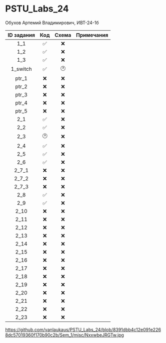 # PSTU_Labs_24
Обухов Артемий Владимирович, ИВТ-24-1б

| ID задания | Код | Схема | Примечания |                                                 
| :----: | :----: | :----: | :----: |
| 1_1 | ✅ | ❌ |  |
| 1_2 | ✅ | ❌ |  |
| 1_3 | ✅ | ❌ |  |
| 1_switch | ✅ | 🕐 |  |
| ptr_1 | ❌ | ❌ |  |
| ptr_2 | ❌ | ❌ |  |
| ptr_3 | ❌ | ❌ |  |
| ptr_4 | ❌ | ❌ |  |
| ptr_5 | ❌ | ❌ |  |
| 2_1 | ✅ | ❌ |  |
| 2_2 | ✅ | ❌ |  |
| 2_3 | 🕐 | ❌ |  |
| 2_4 | ✅ | ❌ |  |
| 2_5 | ✅ | ❌ |  |
| 2_6 | ✅ | ❌ |  |
| 2_7_1 | ❌ | ❌ |  |
| 2_7_2 | ❌ | ❌ |  |
| 2_7_3 | ❌ | ❌ |  |
| 2_8 | ✅ | ❌ |  |
| 2_9 | ✅ | ❌ |  |
| 2_10 | ❌ | ❌ |  |
| 2_11 | ❌ | ❌ |  |
| 2_12 | ❌ | ❌ |  |
| 2_13 | ❌ | ❌ |  |
| 2_14 | ❌ | ❌ |  |
| 2_15 | ❌ | ❌ |  |
| 2_16 | ❌ | ❌ |  |
| 2_17 | ❌ | ❌ |  |
| 2_18 | ❌ | ❌ |  |
| 2_19 | ❌ | ❌ |  |
| 2_20 | ❌ | ❌ |  |
| 2_21 | ❌ | ❌ |  |
| 2_22 | ❌ | ❌ |  |
| 2_23 | ❌ | ❌ |  |

https://github.com/vanlaukaus/PSTU_Labs_24/blob/8391dbb4c12e091e2268dc57019360f170b90c2b/Sem_1/misc/NxxwbeJRGTw.jpg

